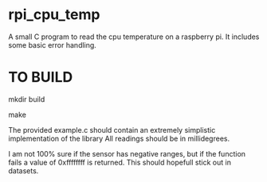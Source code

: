 # rpi_cpu_temp
A small C program to read the cpu temperature on a raspberry pi. It includes some basic error handling.

# TO BUILD
mkdir build

make

The provided example.c should contain an extremely simplistic implementation of the library
All readings should be in millidegrees.

I am not 100% sure if the sensor has negative ranges, but if the function fails a value of 0xffffffff is returned.
This should hopefull stick out in datasets.

